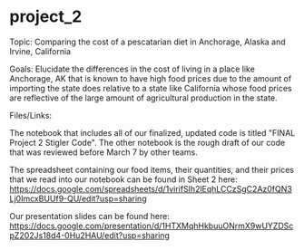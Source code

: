 # project_2

Topic: Comparing the cost of a pescatarian diet in Anchorage, Alaska and Irvine, California

Goals: Elucidate the differences in the cost of living in a place like Anchorage, AK that is known to have high food prices due to the amount of importing the state does relative to a state like California whose food prices are reflective of the large amount of agricultural production in the state.

Files/Links: 

The notebook that includes all of our finalized, updated code is titled "FINAL Project 2 Stigler Code". The other notebook is the rough draft of our code that was reviewed before March 7 by other teams. 

The spreadsheet containing our food items, their quantities, and their prices that we read into our notebook can be found in Sheet 2 here: https://docs.google.com/spreadsheets/d/1virifSIh2lEqhLCCzSgC2Az0fQN3Lj0ImcxBUUf9-QU/edit?usp=sharing

Our presentation slides can be found here: https://docs.google.com/presentation/d/1HTXMqhHkbuuONrmX9wUYZDScpZ202Js18d4-0Hu2HAU/edit?usp=sharing
